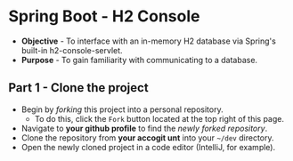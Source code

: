 # Spring Boot - H2 Console
* **Objective** - To interface with an in-memory H2 database via Spring's built-in h2-console-servlet.
* **Purpose** - To gain familiarity with communicating to a database.

## Part 1 - Clone the project
* Begin by _forking_ this project into a personal repository.
   * To do this, click the `Fork` button located at the top right of this page.
* Navigate to **your github profile** to find the _newly forked repository_.
* Clone the repository from **your accogit unt** into your `~/dev` directory.
* Open the newly cloned project in a code editor (IntelliJ, for example).

